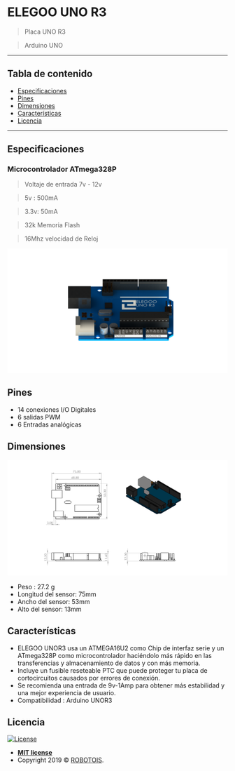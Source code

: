 # ELEGOO UNO R3

> Placa UNO R3 

> Arduino UNO

---

## Tabla de contenido 
- [Especificaciones ](#Especificaciones )
- [Pines](#Pines)
- [Dimensiones](#Dimensiones)
- [Características ](#Características)
- [Licencia](#Licencia)


---
## Especificaciones

### Microcontrolador ATmega328P
> Voltaje de entrada 7v - 12v

> 5v : 500mA

> 3.3v: 50mA

> 32k Memoria Flash

> 16Mhz velocidad de Reloj

[![](https://github.com/Robotois/robotois-robert/blob/master/specs/images/renders/Elego.png)]()

## Pines

- 14 conexiones I/O Digitales
- 6 salidas PWM 
- 6 Entradas analógicas

## Dimensiones

[![](https://github.com/Robotois/robotois-robert/blob/master/specs/images/measures/arduino.PNG)]()

- Peso : 27.2 g
- Longitud del sensor: 75mm
- Ancho del sensor: 53mm
- Alto del sensor: 13mm 
 

## Características

- ELEGOO UNOR3 usa un ATMEGA16U2 como Chip de interfaz serie y un ATmega328P como microcontrolador haciéndolo más 
  rápido en las transferencias y almacenamiento de datos y con más memoria.
- Incluye un fusible reseteable PTC que puede proteger tu placa de cortocircuitos causados por errores de conexión.
- Se recomienda una entrada de 9v-1Amp para obtener más estabilidad y una mejor experiencia de usuario.
- Compatibilidad : Arduino UNOR3




## Licencia

[![License](http://img.shields.io/:license-mit-blue.svg?style=flat-square)](http://badges.mit-license.org)

- **[MIT license](http://opensource.org/licenses/mit-license.php)**
- Copyright 2019 © <a href="http://fvcproductions.com" target="_blank">ROBOTOIS</a>.

